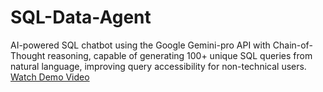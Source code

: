 # SQL-Data-Agent
AI-powered SQL chatbot using the Google Gemini-pro API with Chain-of-Thought reasoning, capable of generating 100+ unique SQL queries from natural language, improving query accessibility for non-technical users.
[Watch Demo Video](https://drive.google.com/file/d/1SBz46a2xK4-lSTHp3yjhOODAxizwsunN/view?usp=sharing)
